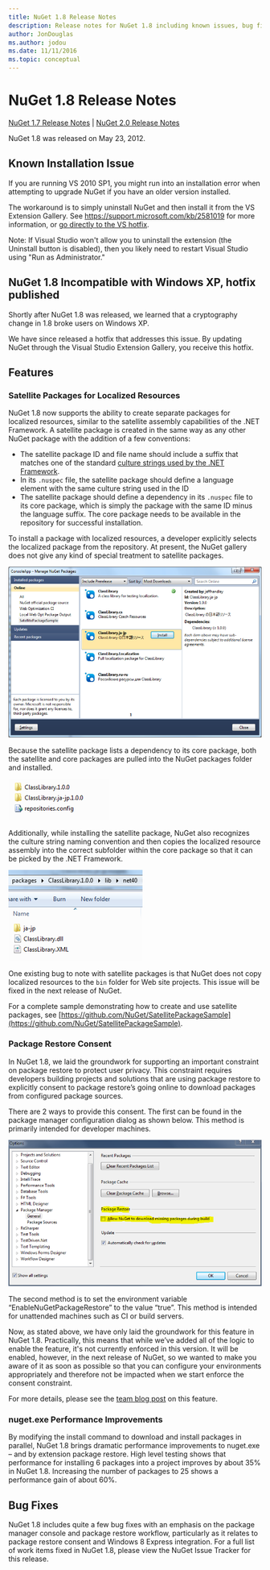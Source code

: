 ```yaml
---
title: NuGet 1.8 Release Notes
description: Release notes for NuGet 1.8 including known issues, bug fixes, added features, and DCRs.
author: JonDouglas
ms.author: jodou
ms.date: 11/11/2016
ms.topic: conceptual
---
```


# NuGet 1.8 Release Notes

[NuGet 1.7 Release Notes](../release-notes/nuget-1.7.md) | [NuGet 2.0 Release Notes](../release-notes/nuget-2.0.md)

NuGet 1.8 was released on May 23, 2012.

## Known Installation Issue
If you are running VS 2010 SP1, you might run into an installation error when attempting to upgrade
NuGet if you have an older version installed.

The workaround is to simply uninstall NuGet and then install it from the VS Extension Gallery.  See
<https://support.microsoft.com/kb/2581019> for more information, or [go directly to the VS hotfix](http://bit.ly/vsixcertfix).

Note: If Visual Studio won't allow you to uninstall the extension (the Uninstall button is disabled),
then you likely need to restart Visual Studio using "Run as Administrator."

## NuGet 1.8 Incompatible with Windows XP, hotfix published

Shortly after NuGet 1.8 was released, we learned that a cryptography change in 1.8 broke users on Windows XP.

We have since released a hotfix that addresses this issue.  By updating NuGet through the Visual Studio Extension Gallery, you receive this hotfix.

## Features

### Satellite Packages for Localized Resources
NuGet 1.8 now supports the ability to create separate packages for localized resources, similar to the satellite assembly capabilities of the .NET Framework.  A satellite package is created in the same way as any other NuGet package with the addition of a few conventions:

* The satellite package ID and file name should include a suffix that matches one of the standard [culture strings used by the .NET Framework](/openspecs/windows_protocols/ms-lcid/a9eac961-e77d-41a6-90a5-ce1a8b0cdb9c).
* In its `.nuspec` file, the satellite package should define a language element with the same culture string used in the ID
* The satellite package should define a dependency in its `.nuspec` file to its core package, which is simply the package with the same ID minus the language suffix.  The core package needs to be available in the repository for successful installation.

To install a package with localized resources, a developer explicitly selects the localized package from the repository. At present, the NuGet gallery does not give any kind of special treatment to satellite packages.

![Package manager dialog with localized pacakges](./media/dlg-w-loc-packs.png)

Because the satellite package lists a dependency to its core package, both the satellite and core packages are pulled into the NuGet packages folder and installed.

![Packages folder with localized packages](./media/fldr-loc-packs.png)

Additionally, while installing the satellite package, NuGet also recognizes the culture string naming convention and then copies the localized resource assembly into the correct subfolder within the core package so that it can be picked by the .NET Framework.

![Core package folder with copied resource folder](./media/fldr-copied-loc.png)

One existing bug to note with satellite packages is that NuGet does not copy localized resources to the `bin` folder for Web site projects.  This issue will be fixed in the next release of NuGet.

For a complete sample demonstrating how to create and use satellite packages, see [https://github.com/NuGet/SatellitePackageSample](https://github.com/NuGet/SatellitePackageSample).

### Package Restore Consent
In NuGet 1.8, we laid the groundwork for supporting an important constraint on package restore to protect user privacy. This constraint requires developers building projects and solutions that are using package restore to explicitly consent to package restore’s going online to download packages from configured package sources.

There are 2 ways to provide this consent. The first can be found in the package manager configuration dialog as shown below.  This method is primarily intended for developer machines.

![Package manager configuration dialog](./media/pr-consent-configdlg.png)

The second method is to set the environment variable “EnableNuGetPackageRestore” to the value “true”.  This method is intended for unattended machines such as CI or build servers.

Now, as stated above, we have only laid the groundwork for this feature in NuGet 1.8.  Practically, this means that while we’ve added all of the logic to enable the feature, it's not currently enforced in this version. It will be enabled, however, in the next release of NuGet, so we wanted to make you aware of it as soon as possible so that you can configure your environments appropriately and therefore not be impacted when we start enforce the consent constraint.

For more details, please see the [team blog post](https://blog.nuget.org/20120518/package-restore-and-consent.html) on this feature.

### nuget.exe Performance Improvements
By modifying the install command to download and install packages in parallel, NuGet 1.8 brings dramatic performance improvements to nuget.exe – and by extension package restore.  High level testing shows that performance for installing 6 packages into a project improves by about 35% in NuGet 1.8.  Increasing the number of packages to 25 shows a performance gain of about 60%.

## Bug Fixes
NuGet 1.8 includes quite a few bug fixes with an emphasis on the package manager console and package restore workflow, particularly as it relates to package restore consent and Windows 8 Express integration.
For a full list of work items fixed in NuGet 1.8, please view the NuGet Issue Tracker for this release.